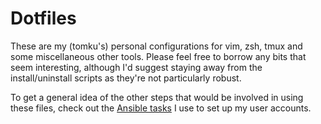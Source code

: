 # Dotfiles

These are my (tomku's) personal configurations for vim, zsh, tmux and some miscellaneous other tools.  Please feel free to borrow any bits that seem interesting, although I'd suggest staying away from the install/uninstall scripts as they're not particularly robust.

To get a general idea of the other steps that would be involved in using these files, check out the [Ansible tasks](https://github.com/tomku/ansible-roles/blob/master/dotfiles/tasks/main.yml) I use to set up my user accounts.
